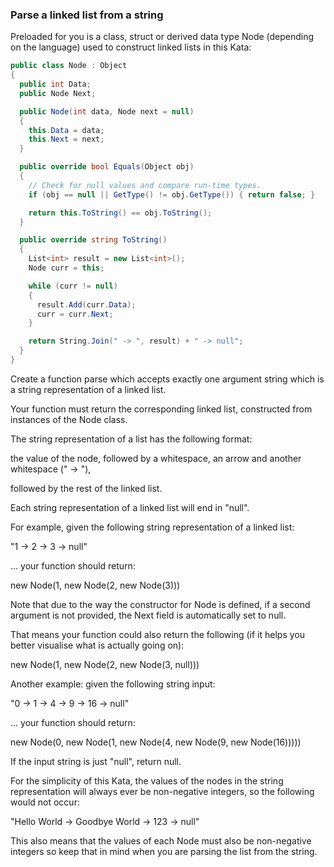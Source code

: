 ### Parse a linked list from a string

Preloaded for you is a class, struct or derived data type Node (depending on the language) used to construct linked lists in this Kata:
```c#
public class Node : Object
{
  public int Data;
  public Node Next;

  public Node(int data, Node next = null)
  {
    this.Data = data;
    this.Next = next;
  }

  public override bool Equals(Object obj)
  {
    // Check for null values and compare run-time types.
    if (obj == null || GetType() != obj.GetType()) { return false; }

    return this.ToString() == obj.ToString();
  }

  public override string ToString()
  {
    List<int> result = new List<int>();
    Node curr = this;

    while (curr != null)
    {
      result.Add(curr.Data);
      curr = curr.Next;
    }

    return String.Join(" -> ", result) + " -> null";
  }
}
```
Create a function parse which accepts exactly one argument string which is a string representation of a linked list. 

Your function must return the corresponding linked list, constructed from instances of the Node class. 

The string representation of a list has the following format: 

the value of the node, followed by a whitespace, an arrow and another whitespace (" -> "), 

followed by the rest of the linked list. 

Each string representation of a linked list will end in "null". 

For example, given the following string representation of a linked list:

"1 -> 2 -> 3 -> null"

... your function should return:

new Node(1, new Node(2, new Node(3)))

Note that due to the way the constructor for Node is defined, if a second argument is not provided, the Next field is automatically set to null. 

That means your function could also return the following (if it helps you better visualise what is actually going on):

new Node(1, new Node(2, new Node(3, null)))

Another example: given the following string input:

"0 -> 1 -> 4 -> 9 -> 16 -> null"

... your function should return:

new Node(0, new Node(1, new Node(4, new Node(9, new Node(16)))))

If the input string is just "null", return null.

For the simplicity of this Kata, the values of the nodes in the string representation will always ever be non-negative integers, so the following would not occur: 

"Hello World -> Goodbye World -> 123 -> null"

This also means that the values of each Node must also be non-negative integers so keep that in mind when you are parsing the list from the string.
